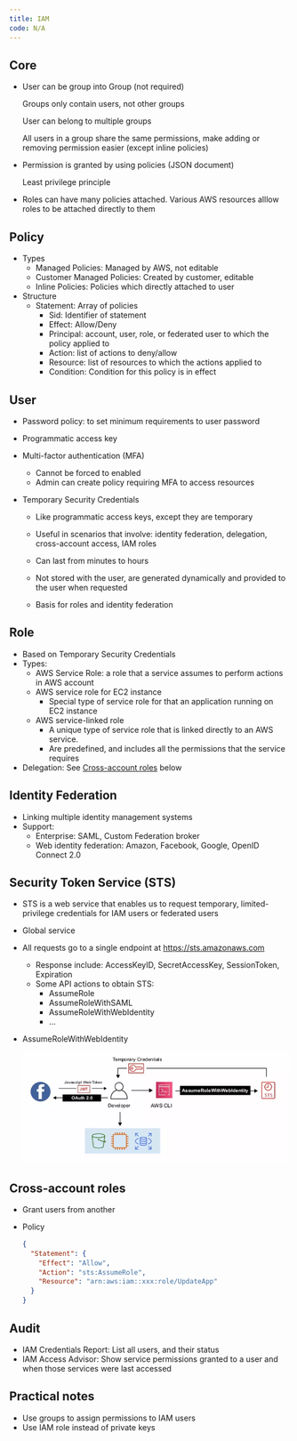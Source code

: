 ```yaml
---
title: IAM
code: N/A
---
```


## Core

- User can be group into Group (not required)

  Groups only contain users, not other groups

  User can belong to multiple groups

  All users in a group share the same permissions, make adding or removing permission easier (except inline policies)

- Permission is granted by using policies (JSON document)

  Least privilege principle

- Roles can have many policies attached. Various AWS resources alllow roles to be attached directly to them

## Policy

- Types
  - Managed Policies: Managed by AWS, not editable
  - Customer Managed Policies: Created by customer, editable
  - Inline Policies: Policies which directly attached to user
- Structure
  - Statement: Array of policies
    - Sid: Identifier of statement
    - Effect: Allow/Deny
    - Principal: account, user, role, or federated user to which the policy applied to
    - Action: list of actions to deny/allow
    - Resource: list of resources to which the actions applied to
    - Condition: Condition for this policy is in effect

## User

- Password policy: to set minimum requirements to user password
- Programmatic access key
- Multi-factor authentication (MFA)

  - Cannot be forced to enabled
  - Admin can create policy requiring MFA to access resources

- Temporary Security Credentials

  - Like programmatic access keys, except they are temporary
  - Useful in scenarios that involve: identity federation, delegation, cross-account access, IAM roles
  - Can last from minutes to hours

  - Not stored with the user, are generated dynamically and provided to the user when requested
  - Basis for roles and identity federation

## Role

- Based on Temporary Security Credentials
- Types:
  - AWS Service Role: a role that a service assumes to perform actions in AWS account
  - AWS service role for EC2 instance
    - Special type of service role for that an application running on EC2 instance
  - AWS service-linked role
    - A unique type of service role that is linked directly to an AWS service.
    - Are predefined, and includes all the permissions that the service requires
- Delegation: See [Cross-account roles](#cross-account-roles) below

## Identity Federation

- Linking multiple identity management systems
- Support:
  - Enterprise: SAML, Custom Federation broker
  - Web identity federation: Amazon, Facebook, Google, OpenID Connect 2.0

## Security Token Service (STS)

- STS is a web service that enables us to request temporary, limited-privilege credentials for IAM users or federated users

- Global service

- All requests go to a single endpoint at https://sts.amazonaws.com

  - Response include: AccessKeyID, SecretAccessKey, SessionToken, Expiration
  - Some API actions to obtain STS:
    - AssumeRole
    - AssumeRoleWithSAML
    - AssumeRoleWithWebIdentity
    - ...

- AssumeRoleWithWebIdentity

  ![](/img/aws-developer-associated/iam-sts.webp)

## Cross-account roles

- Grant users from another

- Policy

  ```json
  {
    "Statement": {
      "Effect": "Allow",
      "Action": "sts:AssumeRole",
      "Resource": "arn:aws:iam::xxx:role/UpdateApp"
    }
  }
  ```

## Audit

- IAM Credentials Report: List all users, and their status
- IAM Access Advisor: Show service permissions granted to a user and when those services were last accessed

## Practical notes

- Use groups to assign permissions to IAM users
- Use IAM role instead of private keys
